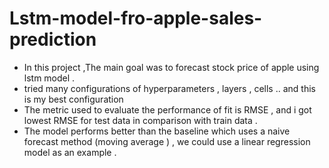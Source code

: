 # Lstm-model-fro-apple-sales-prediction

- In this project ,The  main goal was to forecast stock price of apple using lstm model .
- tried many configurations of hyperparameters , layers , cells .. and this is my best configuration
- The metric used to evaluate the performance of fit is RMSE , and i got lowest RMSE for test data in comparison with train data .
- The model performs better than the baseline  which uses a naive forecast method (moving average ) , we could use a linear regression model as an example .
